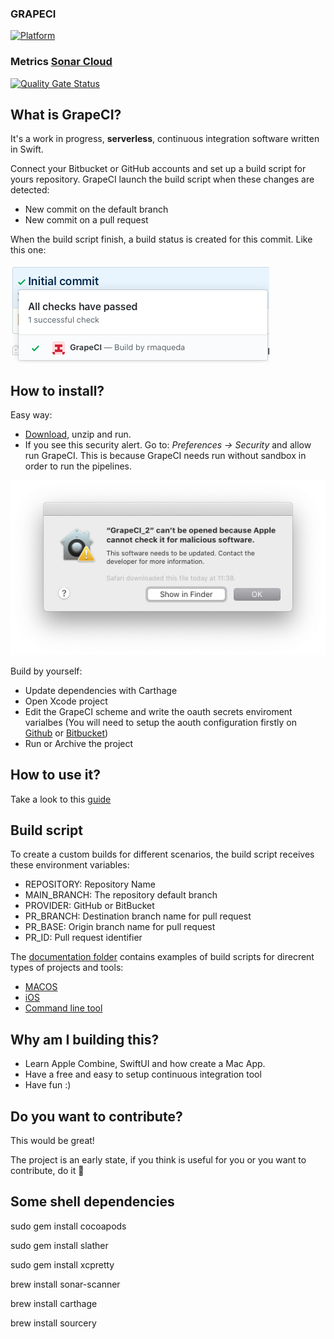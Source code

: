 ### GRAPECI

[![Platform](https://img.shields.io/badge/platform-macos-brightgreen.svg)](https://github.com/rmaqueda/OpenWeather)

### Metrics [Sonar Cloud](https://sonarcloud.io/dashboard?id=GrapeCI)

[![Quality Gate Status](https://sonarcloud.io/api/project_badges/measure?project=rmaqueda_GrapeCI&metric=alert_status)](https://sonarcloud.io/dashboard?id=rmaqueda_GrapeCI)


## What is GrapeCI?

It's a work in progress, **serverless**, continuous integration software written in Swift.

Connect your Bitbucket or GitHub accounts and set up a build script for yours repository.
GrapeCI launch the build script when these changes are detected:

* New commit on the default branch
* New commit on a pull request

When the build script finish, a build status is created for this commit. 
Like this one: 

![](./Documentation/ScreenShots/Commit_Status.png)

## How to install?

Easy way:

* [Download](https://raw.githubusercontent.com/rmaqueda/GrapeCI/develop/Archive/GrapeCI-1.0.0.zip), unzip and run.
* If you see this security alert. Go to: *Preferences -> Security* and allow run GrapeCI.
This is because GrapeCI needs run without sandbox in order to run the pipelines.

	
![](./Documentation/ScreenShots/SecurityAlert.png)	

Build by yourself:

* Update dependencies with Carthage
* Open Xcode project
* Edit the GrapeCI scheme and write the oauth secrets enviroment varialbes (You will need to setup the aouth configuration firstly on [Github](https://github.com/settings/applications/new) or [Bitbucket](https://developer.atlassian.com/cloud/bitbucket/oauth-2/))
* Run or Archive the project

## How to use it?

Take a look to this [guide](./Documentation/HowToUseIt.md)

## Build script

To create a custom builds for different scenarios, the build script receives these environment variables:

* REPOSITORY: Repository Name
* MAIN_BRANCH: The repository default branch 
* PROVIDER: GitHub or BitBucket
* PR_BRANCH: Destination branch name for pull request
* PR_BASE: Origin branch name for pull request
* PR_ID: Pull request identifier

The [documentation folder](./Documentation/PipelineExamples/) contains examples of build scripts for direcrent types of projects and tools:

* [MACOS](./Documentation/PipelineExamples/GrapeCI.sh)
* [iOS](./Documentation/PipelineExamples/OpenWeather.sh)
* [Command line tool](./Documentation/PipelineExamples/CryptoParrot.sh)


## Why am I building this?

* Learn Apple Combine, SwiftUI and how create a Mac App.
* Have a free and easy to setup continuous integration tool
* Have fun :)


## Do you want to contribute?

This would be great!

The project is an early state, if you think is useful for you or you want to contribute, do it 💪



## Some shell dependencies

sudo gem install cocoapods

sudo gem install slather

sudo gem install xcpretty

brew install sonar-scanner

brew install carthage

brew install sourcery
